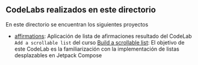 ## CodeLabs realizados en este directorio ##
En este directorio se encuentran los siguientes proyectos
- [affirmations](CL_6/affirmations): Aplicación de lista de afirmaciones resultado del CodeLab ``Add a scrollable list`` del curso [Build a scrollable list](https://developer.android.com/courses/pathways/android-basics-compose-unit-3-pathway-2): El objetivo de este CodeLab es la familiarización con la implementación de listas desplazables en Jetpack Compose
